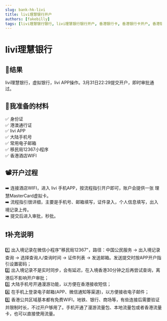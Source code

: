 ```yaml
---
slug: bank-hk-livi
title: livi理慧银行开户
authors: [fakebilly]
tags: [livi理慧银行银行, livi理慧银行银行开户, 香港银行卡, 香港银行卡开户, 香港银行, 香港银行开户]
---
```


# livi理慧银行

## 🎉结果
livi理慧银行，虚拟银行，livi APP操作。3月31日22:29提交开户，即时审批通过。  

## 📜我准备的材料
✅ 身份证  
✅ 港澳通行证  
✅ livi APP  
✅ 大陆手机号  
✅ 常用电子邮箱  
✅ 移民局12367小程序  
✅ 香港酒店WIFI

## 📽️开户过程
➡️ 连接酒店WIFI，进入 livi 手机APP，按流程指引开户即可，账户会提供一张 理慧MasterCard虚拟卡。  
➡️ 流程指引很详细，主要是手机号、邮箱填写，证件录入，个人信息填写，出入境记录上传。    
➡️ 提交后进入审批，秒批。

## ❗补充说明
1️⃣ 出入境记录在微信小程序"移民局12367"，路径：中国公民服务 -> 出入境记录查询 -> 选择查询人/查询时间 -> 证件列表 -> 发送邮箱。发送提交时按APP开户指引设置密码；  
2️⃣ 出入境记录不是实时同步，会有延迟，在入境香港30分钟之后再尝试查询，离港后不影响开户审批；  
3️⃣ 大陆手机号开通漫游功能，以方便在香港接收短信；  
4️⃣ 在手机上登录电子邮箱(APP、微信通知等渠道)，以方便接收电子邮件；  
5️⃣ 香港公共区域基本都有免费WIFI，地铁、银行、商场等，有些连接后需要验证并限制时长，不过开户够用了。手机开通了漫游流量包、本地流量包或者香港流量卡，也可以直接使用流量。  

